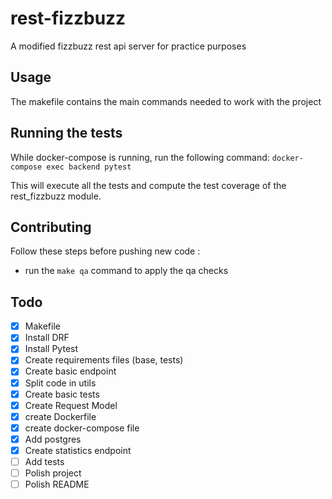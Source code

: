 # rest-fizzbuzz

A modified fizzbuzz rest api server for practice purposes

## Usage

The makefile contains the main commands needed to work with the project

## Running the tests

While docker-compose is running, run the following command: `docker-compose exec backend pytest`

This will execute all the tests and compute the test coverage of the rest_fizzbuzz module.

## Contributing

Follow these steps before pushing new code :
- run the `make qa` command to apply the qa checks

## Todo

- [X] Makefile
- [X] Install DRF
- [X] Install Pytest
- [X] Create requirements files (base, tests)
- [X] Create basic endpoint
- [X] Split code in utils
- [X] Create basic tests
- [X] Create Request Model
- [X] create Dockerfile
- [X] create docker-compose file
- [X] Add postgres
- [X] Create statistics endpoint
- [ ] Add tests
- [ ] Polish project
- [ ] Polish README